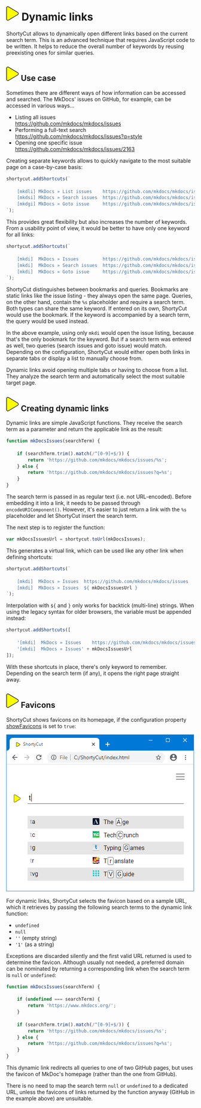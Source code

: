 # ![](img/arrow.svg) Dynamic links

ShortyCut allows to dynamically open different links based on the current search term.
This is an advanced technique that requires JavaScript code to be written.
It helps to reduce the overall number of keywords by reusing preexisting ones for similar queries.

## ![](img/arrow.svg) Use case

Sometimes there are different ways of how information can be accessed and searched.
The MkDocs' issues on GitHub, for example, can be accessed in various ways...


- Listing all issues<br>
  <https://github.com/mkdocs/mkdocs/issues>
- Performing a full-text search<br>
  <https://github.com/mkdocs/mkdocs/issues?q=style>
- Opening one specific issue<br>
  <https://github.com/mkdocs/mkdocs/issues/2163>

Creating separate keywords allows to quickly navigate to the most suitable page on a case-by-case basis:

```javascript
shortycut.addShortcuts(`

    [mkdli] MkDocs » List issues    https://github.com/mkdocs/mkdocs/issues
    [mkdsi] MkDocs » Search issues  https://github.com/mkdocs/mkdocs/issues?q=%s
    [mkdgi] MkDocs » Goto issue     https://github.com/mkdocs/mkdocs/issues/%s
`);
```

This provides great flexibility but also increases the number of keywords.
From a usability point of view, it would be better to have only one keyword for all links:

```javascript
shortycut.addShortcuts(`

    [mkdi]  MkDocs » Issues         https://github.com/mkdocs/mkdocs/issues
    [mkdi]  MkDocs » Search issues  https://github.com/mkdocs/mkdocs/issues?q=%s
    [mkdi]  MkDocs » Goto issue     https://github.com/mkdocs/mkdocs/issues/%s
`);
```

ShortyCut distinguishes between bookmarks and queries.
Bookmarks are static links like the issue listing - they always open the same page.
Queries, on the other hand, contain the `%s` placeholder and require a search term.
Both types can share the same keyword.
If entered on its own, ShortyCut would use the bookmark.
If the keyword is accompanied by a search term, the query would be used instead.

In the above example, using only `mkdi` would open the issue listing, because that's the only bookmark for the keyword.
But if a search term was entered as well, two queries (search issues and goto issue) would match.
Depending on the configuration,
ShortyCut would either open both links in separate tabs or display a list to manually choose from.

Dynamic links avoid opening multiple tabs or having to choose from a list.
They analyze the search term and automatically select the most suitable target page.

## ![](img/arrow.svg) Creating dynamic links

Dynamic links are simple JavaScript functions.
They receive the search term as a parameter and return the applicable link as the result:

```javascript
function mkDocsIssues(searchTerm) {

    if (searchTerm.trim().match(/^[0-9]+$/)) {
        return 'https://github.com/mkdocs/mkdocs/issues/%s';
    } else {
        return 'https://github.com/mkdocs/mkdocs/issues?q=%s';
    }
}
```

The search term is passed in as regular text (i.e. not URL-encoded).
Before embedding it into a link, it needs to be passed through `encodeURIComponent()`.
However, it's easier to just return a link with the `%s` placeholder and let ShortyCut insert the search term.

The next step is to register the function:

```javascript
var mkDocsIssuesUrl = shortycut.toUrl(mkDocsIssues);
```

This generates a virtual link, which can be used like any other link when defining shortcuts:

```javascript
shortycut.addShortcuts(`

    [mkdi]  MkDocs » Issues  https://github.com/mkdocs/mkdocs/issues
    [mkdi]  MkDocs » Issues  ${ mkDocsIssuesUrl }
`);
```

Interpolation with `${` and `}` only works for backtick (multi-line) strings.
When using the legacy syntax for older browsers, the variable must be appended instead:

```javascript
shortycut.addShortcuts([

    '[mkdi]  MkDocs » Issues    https://github.com/mkdocs/mkdocs/issues',
    '[mkdi]  MkDocs » Issues' + mkDocsIssuesUrl
]);
```

With these shortcuts in place, there's only keyword to remember.
Depending on the search term (if any), it opens the right page straight away.

## ![](img/arrow.svg) Favicons

ShortyCut shows favicons on its homepage, if the configuration property
[showFavicons](configuration.md#homepagesuggestionsshowfavicons) is set to `true`:

![](img/favicons-suggestions.png)

For dynamic links, ShortyCut selects the favicon based on a sample URL,
which it retrieves by passing the following search terms to the dynamic link function:

- `undefined`
- `null`
- `''` (empty string)
- `'1'` (as a string)

Exceptions are discarded silently and the first valid URL returned is used to determine the favicon.
Although usually not needed, a preferred domain can be nominated by returning a corresponding link
when the search term is `null` or `undefined`:

```javascript
function mkDocsIssues(searchTerm) {

    if (undefined === searchTerm) {
        return 'https://www.mkdocs.org/';
    }

    if (searchTerm.trim().match(/^[0-9]+$/)) {
        return 'https://github.com/mkdocs/mkdocs/issues/%s';
    } else {
        return 'https://github.com/mkdocs/mkdocs/issues?q=%s';
    }
}
```

This dynamic link redirects all queries to one of two GitHub pages,
but uses the favicon of MkDoc's homepage (rather than the one from GitHub).

There is no need to map the search term `null` or `undefined` to a dedicated URL,
unless the favicons of links returned by the function anyway (GitHub in the example above) are unsuitable.
